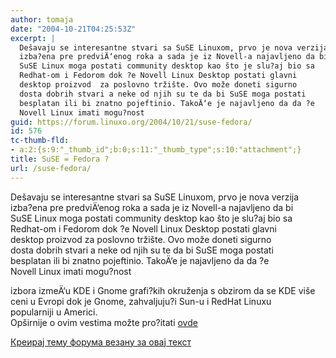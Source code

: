 ```yaml
---
author: tomaja
date: "2004-10-21T04:25:53Z"
excerpt: |
  Dešavaju se interesantne stvari sa SuSE Linuxom, prvo je nova verzija
  izba?ena pre predviÄ‘enog roka a sada je iz Novell-a najavljeno da bi
  SuSE Linux moga postati community desktop kao što je slu?aj bio sa
  Redhat-om i Fedorom dok ?e Novell Linux Desktop postati glavni
  desktop proizvod  za poslovno tržište. Ovo može doneti sigurno
  dosta dobrih stvari a neke od njih su te da bi SuSE moga postati
  besplatan ili bi znatno pojeftinio. TakoÄ‘e je najavljeno da da ?e
  Novell Linux imati mogu?nost
guid: https://forum.linuxo.org/2004/10/21/suse-fedora/
id: 576
tc-thumb-fld:
- a:2:{s:9:"_thumb_id";b:0;s:11:"_thumb_type";s:10:"attachment";}
title: SuSE = Fedora ?
url: /suse-fedora/
---
```

Dešavaju se interesantne stvari sa SuSE Linuxom, prvo je nova verzija  
izba?ena pre predviÄ‘enog roka a sada je iz Novell-a najavljeno da bi  
SuSE Linux moga postati community desktop kao što je slu?aj bio sa  
Redhat-om i Fedorom dok ?e Novell Linux Desktop postati glavni  
desktop proizvod za poslovno tržište. Ovo može doneti sigurno  
dosta dobrih stvari a neke od njih su te da bi SuSE moga postati  
besplatan ili bi znatno pojeftinio. TakoÄ‘e je najavljeno da da ?e  
Novell Linux imati mogu?nost<!--break-->

izbora izmeÄ‘u KDE i Gnome grafi?kih okruženja s obzirom da se KDE više  
ceni u Evropi dok je Gnome, zahvaljuju?i Sun-u i RedHat Linuxu  
popularniji u Americi.  
Opširnije o ovim vestima možte pro?itati [ovde](http://www.eweek.com/article2/0,1759,1679393,00.asp?kc=EWRSS03129TX1K0000616)  


[Креирај тему форума везану за овај текст](https://linuxo.org/nova-tema-na-forumu/?se_pid=576)